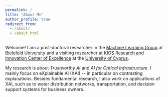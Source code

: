 ```yaml
---
permalink: /
title: "About Me"
author_profile: true
redirect_from: 
  - /about/
  - /about.html
---
```


Welcome! I am a post-doctoral researcher in the [Machine Learning Group](https://hammer-lab.techfak.uni-bielefeld.de/doku.php) at [Bielefeld University](https://www.uni-bielefeld.de/) and a visiting researcher at [KIOS Research and Innovation Center of Excellence](https://www.kios.ucy.ac.cy/) at the [University of Cyprus](https://www.ucy.ac.cy/).

My research is about *Trustworthy AI* and *AI for Critical Infrastructure*.
I mainly focus on eXplainable AI (XAI) -- in particular on contrasting explanations.
Besides fundamental research, I also work on applications of XAI, such as to water distribution networks, transportation, and decision support systems for business owners.
